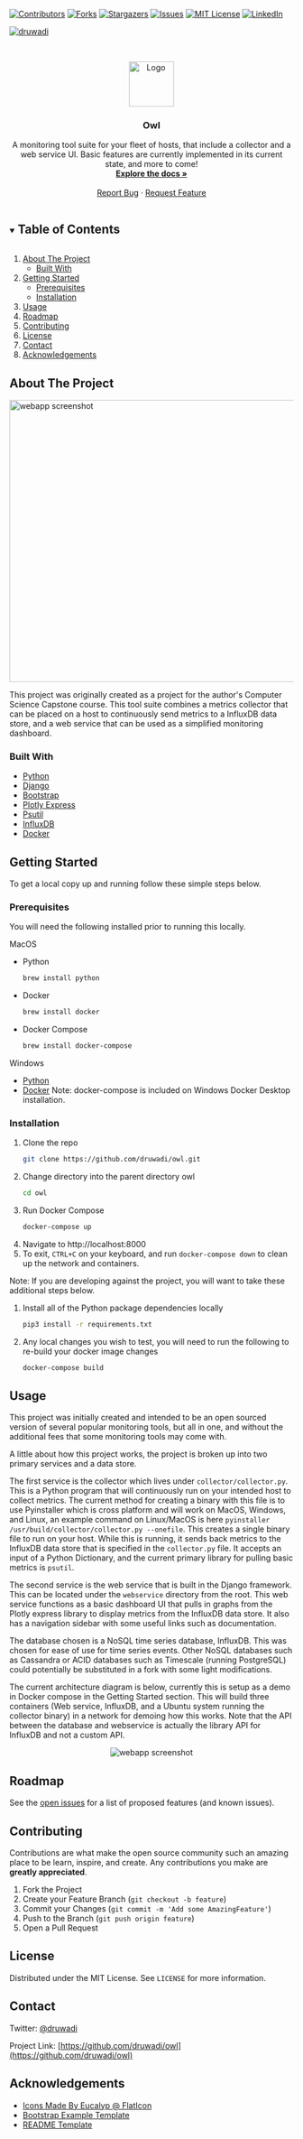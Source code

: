 <!-- PROJECT SHIELDS -->
<!--
*** I'm using markdown "reference style" links for readability.
*** Reference links are enclosed in brackets [ ] instead of parentheses ( ).
*** See the bottom of this document for the declaration of the reference variables
*** for contributors-url, forks-url, etc. This is an optional, concise syntax you may use.
*** https://www.markdownguide.org/basic-syntax/#reference-style-links
-->
[![Contributors][contributors-shield]][contributors-url]
[![Forks][forks-shield]][forks-url]
[![Stargazers][stars-shield]][stars-url]
[![Issues][issues-shield]][issues-url]
[![MIT License][license-shield]][license-url]
[![LinkedIn][linkedin-shield]][linkedin-url]

[![druwadi](https://circleci.com/gh/druwadi/owl.svg?style=shield&circle-token=1516c6fe46836362afb10ffed0f9517398d9aedc)](https://app.circleci.com/pipelines/github/druwadi/owl)



<!-- PROJECT LOGO -->
<br />
<p align="center">
  <a href="https://github.com/druwadi/owl">
    <img src="webservice/webservice/static/images/wisdom512.png" alt="Logo" width="80" height="80">
  </a>

  <h3 align="center">Owl</h3>

  <p align="center">
    A monitoring tool suite for your fleet of hosts, that include a collector and a web service UI. Basic features are currently implemented in its current state, and more to come!
    <br />
    <a href="https://github.com/druwadi/owl"><strong>Explore the docs »</strong></a>
    <br />
    <br />
    <a href="https://github.com/druwadi/owl/issues">Report Bug</a>
    ·
    <a href="https://github.com/druwadi/owl/issues">Request Feature</a>
  </p>
</p>



<!-- TABLE OF CONTENTS -->
<details open="open">
  <summary><h2 style="display: inline-block">Table of Contents</h2></summary>
  <ol>
    <li>
      <a href="#about-the-project">About The Project</a>
      <ul>
        <li><a href="#built-with">Built With</a></li>
      </ul>
    </li>
    <li>
      <a href="#getting-started">Getting Started</a>
      <ul>
        <li><a href="#prerequisites">Prerequisites</a></li>
        <li><a href="#installation">Installation</a></li>
      </ul>
    </li>
    <li><a href="#usage">Usage</a></li>
    <li><a href="#roadmap">Roadmap</a></li>
    <li><a href="#contributing">Contributing</a></li>
    <li><a href="#license">License</a></li>
    <li><a href="#contact">Contact</a></li>
    <li><a href="#acknowledgements">Acknowledgements</a></li>
  </ol>
</details>



<!-- ABOUT THE PROJECT -->
## About The Project

<img src="webservice/webservice/static/images/webapp.png" alt="webapp screenshot" width="850" height="500">

This project was originally created as a project for the author's Computer Science Capstone course. This tool suite combines a metrics collector that can be placed on a host to continuously send metrics to a InfluxDB data store, and a web service that can be used as a simplified monitoring dashboard.



### Built With

* [Python](https://www.python.org/)
* [Django](https://www.djangoproject.com/)
* [Bootstrap](https://getbootstrap.com/)
* [Plotly Express](https://plotly.com/python/plotly-express/)
* [Psutil](https://pypi.org/project/psutil/)
* [InfluxDB](https://www.influxdata.com/)
* [Docker](https://www.docker.com/) 


<!-- GETTING STARTED -->
## Getting Started

To get a local copy up and running follow these simple steps below.

### Prerequisites

You will need the following installed prior to running this locally.

MacOS

* Python
  ```sh
  brew install python
  ```
* Docker
  ```sh
  brew install docker
  ```
* Docker Compose
  ```sh
  brew install docker-compose
  ```

Windows

* [Python](https://docs.microsoft.com/en-us/windows/python/beginners)
* [Docker](https://docs.docker.com/docker-for-windows/install/)
Note: docker-compose is included on Windows Docker Desktop installation.  

### Installation

1. Clone the repo
   ```sh
   git clone https://github.com/druwadi/owl.git
   ```
2. Change directory into the parent directory owl
   ```sh
   cd owl
   ```
3. Run Docker Compose
   ```sh
   docker-compose up
   ```
4. Navigate to http://localhost:8000
5. To exit, `CTRL+C` on your keyboard, and run `docker-compose down` to clean up the network and
   containers.

Note: If you are developing against the project, you will want to take these additional steps below.

1. Install all of the Python package dependencies locally
   ```sh
   pip3 install -r requirements.txt
   ```
2. Any local changes you wish to test, you will need to run the following to re-build your docker
   image changes
   ```sh
   docker-compose build
   ```



<!-- USAGE EXAMPLES -->
## Usage

This project was initially created and intended to be an open sourced version of several popular monitoring tools, but all in one, and without the additional fees that some monitoring tools may come with. 

A little about how this project works, the project is broken up into two primary services and a data store. 

The first service is the collector which lives under `collector/collector.py`. This is a Python program that will continuously run on your intended host to collect metrics. The current method for creating a binary with this file is to use Pyinstaller which is cross platform and will work on MacOS, Windows, and Linux, an example command on Linux/MacOS is here `pyinstaller /usr/build/collector/collector.py --onefile`. This creates a single binary file to run on your host. While this is running, it sends back metrics to the InfluxDB data store that is specified in the `collector.py` file. It accepts an input of a Python Dictionary, and the current primary library for pulling basic metrics is `psutil`. 

The second service is the web service that is built in the Django framework. This can be located under the `webservice` directory from the root. This web service functions as a basic dashboard UI that pulls in graphs from the Plotly express library to display metrics from the InfluxDB data store. It also has a navigation sidebar with some useful links such as documentation.

The database chosen is a NoSQL time series database, InfluxDB. This was chosen for ease of use for time series events. Other NoSQL databases such as Cassandra or ACID databases such as Timescale (running PostgreSQL) could potentially be substituted in a fork with some light modifications.

The current architecture diagram is below, currently this is setup as a demo in Docker compose in the Getting Started section. This will build three containers (Web service, InfluxDB, and a Ubuntu system running the collector binary) in a network for demoing how this works. Note that the API between the database and webservice is actually the library API for InfluxDB and not a custom API.

<p align="center">
<img src="webservice/webservice/static/images/diagram.png" alt="webapp screenshot">
</p>


<!-- ROADMAP -->
## Roadmap

See the [open issues](https://github.com/druwadi/owl/issues) for a list of proposed features (and known issues).



<!-- CONTRIBUTING -->
## Contributing

Contributions are what make the open source community such an amazing place to be learn, inspire, and create. Any contributions you make are **greatly appreciated**.

1. Fork the Project
2. Create your Feature Branch (`git checkout -b feature`)
3. Commit your Changes (`git commit -m 'Add some AmazingFeature'`)
4. Push to the Branch (`git push origin feature`)
5. Open a Pull Request



<!-- LICENSE -->
## License

Distributed under the MIT License. See `LICENSE` for more information.



<!-- CONTACT -->
## Contact

Twitter: [@druwadi](https://twitter.com/druwadi)

Project Link: [https://github.com/druwadi/owl](https://github.com/druwadi/owl)



<!-- ACKNOWLEDGEMENTS -->
## Acknowledgements

* [Icons Made By Eucalyp @ FlatIcon](https://www.flaticon.com/authors/eucalyp)
* [Bootstrap Example Template](https://getbootstrap.com/docs/4.0/examples/dashboard/)
* [README Template](https://github.com/othneildrew/Best-README-Template)



<!-- MARKDOWN LINKS & IMAGES -->
<!-- https://www.markdownguide.org/basic-syntax/#reference-style-links -->
[contributors-shield]: https://img.shields.io/github/contributors/druwadi/owl?style=for-the-badge
[contributors-url]: https://github.com/druwadi/owl/graphs/contributors
[forks-shield]: https://img.shields.io/github/forks/druwadi/owl?style=for-the-badge
[forks-url]: https://github.com/druwadi/owl/network/members
[stars-shield]: https://img.shields.io/github/stars/druwadi/owl?style=for-the-badge
[stars-url]: https://github.com/druwadi/owl/stargazers
[issues-shield]: https://img.shields.io/github/issues/druwadi/owl?style=for-the-badge
[issues-url]: https://github.com/druwadi/owl/issues
[license-shield]: https://img.shields.io/github/license/druwadi/owl?style=for-the-badge
[license-url]: https://github.com/druwadi/owl/blob/master/LICENSE.txt
[linkedin-shield]: https://img.shields.io/badge/-LinkedIn-black.svg?style=for-the-badge&logo=linkedin&colorB=555
[linkedin-url]: https://linkedin.com/in/druwadi